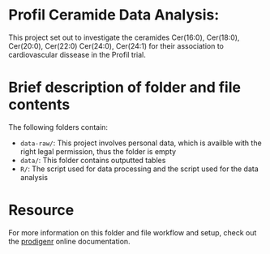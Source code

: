 
# Profil Ceramide Data Analysis:

This project set out to investigate the ceramides Cer(16:0), Cer(18:0), Cer(20:0), Cer(22:0) Cer(24:0), Cer(24:1)
for their association to cardiovascular dissease in the Profil trial. 

# Brief description of folder and file contents

The following folders contain:

- `data-raw/`: This project involves personal data, which is availble with the right legal permission, thus the folder is empty
- `data/`: This folder contains outputted tables
- `R/`: The script used for data processing and the script used for the data analysis 


# Resource

For more information on this folder and file workflow and setup, check
out the [prodigenr](https://rostools.github.io/prodigenr) online
documentation.
